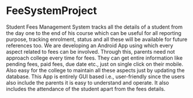 # FeeSystemProject
Student Fees Management System tracks all the details of a student from the day one to the end of his course which can be useful for all reporting purpose, tracking enrolment, status and all these will be available for future references too. We are developing an Android App using which every aspect related to fees can be involved. Through this, parents need not approach college every time for fees. They can get entire information like pending fees, paid fees, due date etc., just on single click on their mobile. Also easy for the college to maintain all these aspects just by updating the database. This App is entirely GUI based i.e., user-friendly since the users also include the parents it is easy to understand and operate. It also includes the attendance of the student apart from the fees details.
